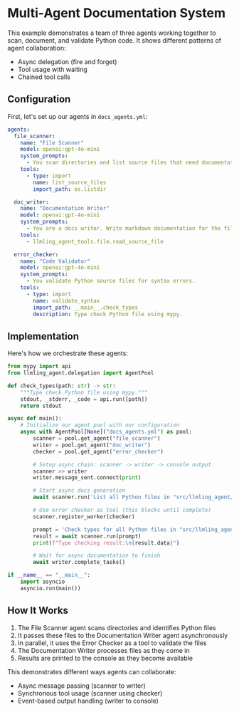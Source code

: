 # Multi-Agent Documentation System

This example demonstrates a team of three agents working together to scan, document, and validate Python code. It shows different patterns of agent collaboration:

- Async delegation (fire and forget)
- Tool usage with waiting
- Chained tool calls

## Configuration

First, let's set up our agents in `docs_agents.yml`:

```yaml
agents:
  file_scanner:
    name: "File Scanner"
    model: openai:gpt-4o-mini
    system_prompts:
      - You scan directories and list source files that need documentation.
    tools:
      - type: import
        name: list_source_files
        import_path: os.listdir

  doc_writer:
    name: "Documentation Writer"
    model: openai:gpt-4o-mini
    system_prompts:
      - You are a docs writer. Write markdown documentation for the files given to you.
    tools:
      - llmling_agent_tools.file.read_source_file

  error_checker:
    name: "Code Validator"
    model: openai:gpt-4o-mini
    system_prompts:
      - You validate Python source files for syntax errors.
    tools:
      - type: import
        name: validate_syntax
        import_path: __main__.check_types
        description: Type check Python file using mypy.
```

## Implementation

Here's how we orchestrate these agents:

```python
from mypy import api
from llmling_agent.delegation import AgentPool

def check_types(path: str) -> str:
    """Type check Python file using mypy."""
    stdout, _stderr, _code = api.run([path])
    return stdout

async def main():
    # Initialize our agent pool with our configuration
    async with AgentPool[None]("docs_agents.yml") as pool:
        scanner = pool.get_agent("file_scanner")
        writer = pool.get_agent("doc_writer")
        checker = pool.get_agent("error_checker")

        # Setup async chain: scanner -> writer -> console output
        scanner >> writer
        writer.message_sent.connect(print)

        # Start async docs generation
        await scanner.run('List all Python files in "src/llmling_agent/agent"')

        # Use error checker as tool (this blocks until complete)
        scanner.register_worker(checker)

        prompt = 'Check types for all Python files in "src/llmling_agent/agent"'
        result = await scanner.run(prompt)
        print(f"Type checking result:\n{result.data}")

        # Wait for async documentation to finish
        await writer.complete_tasks()

if __name__ == "__main__":
    import asyncio
    asyncio.run(main())
```

## How It Works

1. The File Scanner agent scans directories and identifies Python files
2. It passes these files to the Documentation Writer agent asynchronously
3. In parallel, it uses the Error Checker as a tool to validate the files
4. The Documentation Writer processes files as they come in
5. Results are printed to the console as they become available

This demonstrates different ways agents can collaborate:

- Async message passing (scanner to writer)
- Synchronous tool usage (scanner using checker)
- Event-based output handling (writer to console)
